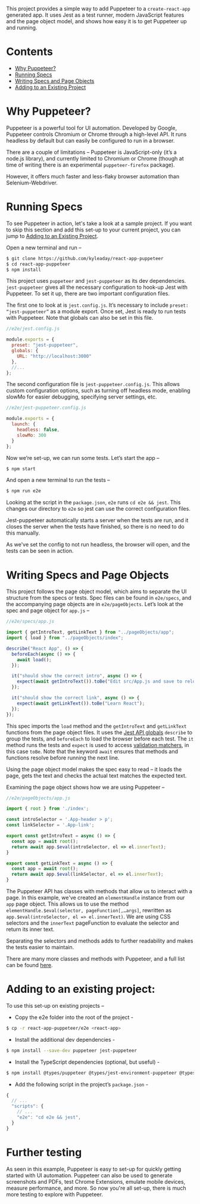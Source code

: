 This project provides a simple way to add Puppeteer to a `create-react-app` generated app. It uses Jest as a test runner, modern JavaScript features and the page object model, and shows how easy it is to get Puppeteer up and running.

# Contents
* [Why Puppeteer?](#why-puppeteer)
* [Running Specs](#running-specs)
* [Writing Specs and Page Objects](#writing-specs-and-page-objects)
* [Adding to an Existing Project](#adding-to-an-existing-project)

# Why Puppeteer?

Puppeteer is a powerful tool for UI automation. Developed by Google, Puppeteer controls Chromium or Chrome through a high-level API. It runs headless by default but can easily be configured to run in a browser.

There are a couple of limitations – Puppeteer is JavaScript-only (it’s a node.js library), and currently limited to Chromium or Chrome (though at time of writing there is an experimental `puppeteer-firefox` package).

However, it offers much faster and less-flaky browser automation than Selenium-Webdriver.

# Running Specs
To see Puppeteer in action, let's take a look at a sample project. If you want to skip this section and add this set-up to your current project, you can jump to [Adding to an Existing Project](#adding-to-an-existing-project). 

Open a new terminal and run –

```bash
$ git clone https://github.com/kyleaday/react-app-puppeteer
$ cd react-app-puppeteer
$ npm install
```

This project uses `puppeteer` and `jest-puppeteer` as its dev dependencies. `jest-puppeteer` gives all the necessary configuration to hook-up Jest with Puppeteer. To set it up, there are two important configuration files.

The first one to look at is `jest.config.js`. It’s necessary to include `preset: “jest-puppeteer”` as a module export. Once set, Jest is ready to run tests with Puppeteer. Note that globals can also be set in this file.

```js
//e2e/jest.config.js

module.exports = {
  preset: "jest-puppeteer",
  globals: {
    URL: "http://localhost:3000"
  },
  //...
};
```

The second configuration file is `jest-puppeteer.config.js`. This allows custom configuration options, such as turning off headless mode, enabling slowMo for easier debugging, specifying server settings, etc.

```js
//e2e/jest-puppeteer.config.js

module.exports = {
  launch: {
    headless: false,
    slowMo: 300
  }
};
```

Now we’re set-up, we can run some tests. Let’s start the app –

```bash
$ npm start
```

And open a new terminal to run the tests –

```bash
$ npm run e2e
```

Looking at the script in the `package.json`, `e2e` runs `cd e2e && jest`. This changes our directory to `e2e` so jest can use the correct configuration files.

Jest-puppeteer automatically starts a server when the tests are run, and it closes the server when the tests have finished, so there is no need to do this manually.

As we've set the config to not run headless, the browser will open, and the tests can be seen in action.

# Writing Specs and Page Objects

This project follows the page object model, which aims to separate the UI structure from the specs or tests. Spec files can be found in `e2e/specs`, and the accompanying page objects are in `e2e/pageObjects`. Let’s look at the spec and page object for `app.js` –
 
```js
//e2e/specs/app.js

import { getIntroText, getLinkText } from "../pageObjects/app";
import { load } from "../pageObjects/index";

describe("React App", () => {
  beforeEach(async () => {
    await load();
  });

  it("should show the correct intro", async () => {
    expect(await getIntroText()).toBe("Edit src/App.js and save to reload.");
  });

  it("should show the correct link", async () => {
    expect(await getLinkText()).toBe("Learn React");
  });
});
```

This spec imports the `load` method and the `getIntroText` and `getLinkText` functions from the page object files. It uses the [Jest API globals](https://jestjs.io/docs/en/api) `describe` to group the tests, and `beforeEach` to load the browser before each test. The `it` method runs the tests and `expect` is used to access [validation matchers](https://jestjs.io/docs/en/expect), in this case `toBe`. Note that the keyword `await` ensures that methods and functions resolve before running the next line.

Using the page object model makes the spec easy to read – it loads the page, gets the text and checks the actual text matches the expected text.

Examining the page object shows how we are using Puppeteer  –

```js
//e2e/pageObjects/app.js

import { root } from './index';

const introSelector = '.App-header > p';
const linkSelector = '.App-link';

export const getIntroText = async () => {
  const app = await root();
  return await app.$eval(introSelector, el => el.innerText);
}

export const getLinkText = async () => {
  const app = await root();
  return await app.$eval(linkSelector, el => el.innerText);
}
```

The Puppeteer API has classes with methods that allow us to interact with a page. In this example, we've created an `elementHandle` instance from our `app` page object. This allows us to use the method `elementHandle.$eval(selector, pageFunction[,…args]`, rewritten as `app.$eval(introSelector, el => el.innerText)`. We are using CSS selectors and the `innerText` pageFunction to evaluate the selector and return its inner text.

Separating the selectors and methods adds to further readability and makes the tests easier to maintain.

There are many more classes and methods with Puppeteer, and a full list can be found [here](https://pptr.dev/).

# Adding to an existing project:

To use this set-up on existing projects –
* Copy the e2e folder into the root of the project -
```bash
$ cp -r react-app-puppeteer/e2e <react-app>
```
* Install the additional dev dependencies -
```bash
$ npm install --save-dev puppeteer jest-puppeteer
```
* Install the TypeScript dependencies (optional, but useful) -
```bash
$ npm install @types/puppeteer @types/jest-environment-puppeteer @types/expect-puppeteer
```
* Add the following script in the project’s `package.json` -
```js
{
  // ...
  "scripts": {
    // ...
    "e2e": "cd e2e && jest",
  }
}
```

# Further testing

As seen in this example, Puppeteer is easy to set-up for quickly getting started with UI automation. Puppeteer can also be used to generate screenshots and PDFs, test Chrome Extensions, emulate mobile devices, measure performance, and more. So now you're all set-up, there is much more testing to explore with Puppeteer.
